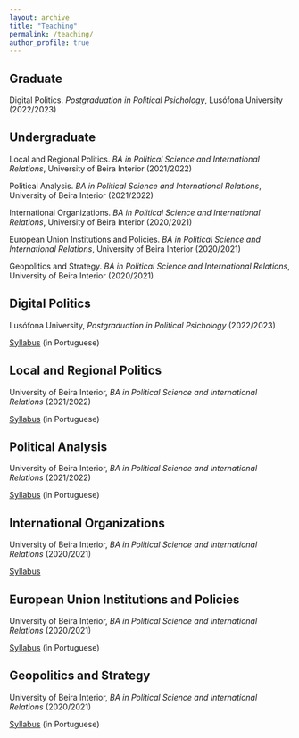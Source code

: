 ```yaml
---
layout: archive
title: "Teaching"
permalink: /teaching/
author_profile: true
---
```


## Graduate

Digital Politics. <i>Postgraduation in Political Psichology</i>, Lusófona University (2022/2023)


## Undergraduate

Local and Regional Politics. <i>BA in Political Science and International Relations</i>, University of Beira Interior (2021/2022)

Political Analysis. <i>BA in Political Science and International Relations</i>, University of Beira Interior (2021/2022)

International Organizations. <i>BA in Political Science and International Relations</i>, University of Beira Interior (2020/2021)

European Union Institutions and Policies. <i>BA in Political Science and International Relations</i>, University of Beira Interior (2020/2021)

Geopolitics and Strategy. <i>BA in Political Science and International Relations</i>, University of Beira Interior (2020/2021)



## Digital Politics

Lusófona University, <i>Postgraduation in Political Psichology</i> (2022/2023)

[Syllabus](https://www.dropbox.com/s/v7wrnwpbf76ft63/Syllabus_Politica_Digital.pdf?dl=0) (in Portuguese)


## Local and Regional Politics

University of Beira Interior, <i>BA in Political Science and International Relations</i> (2021/2022)

[Syllabus](https://www.dropbox.com/s/uz7d5ii73ro6klh/Syllabus_PRA.pdf?dl=0) (in Portuguese)


## Political Analysis

University of Beira Interior, <i>BA in Political Science and International Relations</i> (2021/2022)

[Syllabus](https://www.dropbox.com/s/469qqqelom5qxsh/Syllabus.pdf?dl=0) (in Portuguese)


## International Organizations

University of Beira Interior, <i>BA in Political Science and International Relations</i> (2020/2021)

[Syllabus](https://www.dropbox.com/s/ik3lvmeuk5ncncm/Syllabus.pdf?dl=0)


## European Union Institutions and Policies

University of Beira Interior, <i>BA in Political Science and International Relations</i> (2020/2021)

[Syllabus](https://www.dropbox.com/s/ozncj6a9ifbtsks/FUC%20IPUE%202020-2021.pdf?dl=0) (in Portuguese)


## Geopolitics and Strategy

University of Beira Interior, <i>BA in Political Science and International Relations</i> (2020/2021)

[Syllabus](https://www.dropbox.com/s/iq8erfamo2fito3/FUC%20Geopol%C3%ADtica%20e%20Estrat%C3%A9gia%202020%3A2021.pdf?dl=0) (in Portuguese)

